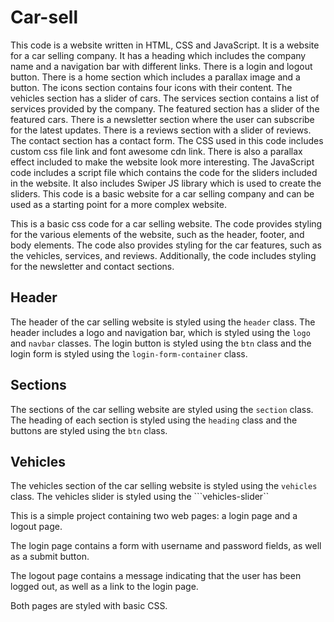 # Car-sell 

This code is a website written in HTML, CSS and JavaScript. It is a website for a car selling company. It has a heading which includes the company name and a navigation bar with different links. There is a login and logout button. There is a home section which includes a parallax image and a button. The icons section contains four icons with their content. The vehicles section has a slider of cars. The services section contains a list of services provided by the company. The featured section has a slider of the featured cars. There is a newsletter section where the user can subscribe for the latest updates. There is a reviews section with a slider of reviews. The contact section has a contact form. 
The CSS used in this code includes custom css file link and font awesome cdn link. There is also a parallax effect included to make the website look more interesting. 
The JavaScript code includes a script file which contains the code for the sliders included in the website. It also includes Swiper JS library which is used to create the sliders. 
This code is a basic website for a car selling company and can be used as a starting point for a more complex website.


This is a basic css code for a car selling website. The code provides styling for the various elements of the website, such as the header, footer, and body elements. The code also provides styling for the car features, such as the vehicles, services, and reviews. Additionally, the code includes styling for the newsletter and contact sections. 

## Header

The header of the car selling website is styled using the ```header``` class. The header includes a logo and navigation bar, which is styled using the ```logo``` and ```navbar``` classes. The login button is styled using the ```btn``` class and the login form is styled using the ```login-form-container``` class.

## Sections

The sections of the car selling website are styled using the ```section``` class. The heading of each section is styled using the ```heading``` class and the buttons are styled using the ```btn``` class.

## Vehicles

The vehicles section of the car selling website is styled using the ```vehicles``` class. The vehicles slider is styled using the ```vehicles-slider``

This is a simple project containing two web pages: a login page and a logout page.

The login page contains a form with username and password fields, as well as a submit button.

The logout page contains a message indicating that the user has been logged out, as well as a link to the login page.

Both pages are styled with basic CSS.

